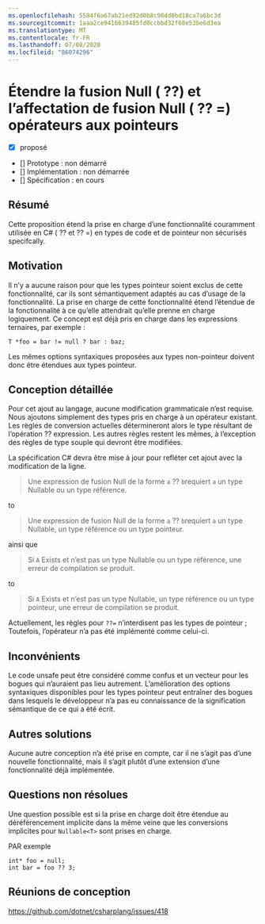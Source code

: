 ```yaml
---
ms.openlocfilehash: 5584f6a67ab21ed92d0b8c98dd0bd18ca7a6bc3d
ms.sourcegitcommit: 1aaa2ce9416639485fd0ccbbd32f68e53be6d3ea
ms.translationtype: MT
ms.contentlocale: fr-FR
ms.lasthandoff: 07/08/2020
ms.locfileid: "86074296"
---
```

# <a name="extend-null-coalescing--and-null-coalescing-assignment--operators-to-pointers"></a>Étendre la fusion Null ( ??) et l’affectation de fusion Null ( ?? =) opérateurs aux pointeurs

* [x] proposé
* [] Prototype : non démarré
* [] Implémentation : non démarrée
* [] Spécification : en cours

## <a name="summary"></a>Résumé
[summary]: #summary

Cette proposition étend la prise en charge d’une fonctionnalité couramment utilisée en C# ( ?? et ?? =) en types de code et de pointeur non sécurisés specifcally. 

## <a name="motivation"></a>Motivation
[motivation]: #motivation


Il n’y a aucune raison pour que les types pointeur soient exclus de cette fonctionnalité, car ils sont sémantiquement adaptés au cas d’usage de la fonctionnalité. La prise en charge de cette fonctionnalité étend l’étendue de la fonctionnalité à ce qu’elle attendrait qu’elle prenne en charge logiquement. Ce concept est déjà pris en charge dans les expressions ternaires, par exemple :

 `T *foo = bar != null ? bar : baz;`

Les mêmes options syntaxiques proposées aux types non-pointeur doivent donc être étendues aux types pointeur.

## <a name="detailed-design"></a>Conception détaillée
[design]: #detailed-design

Pour cet ajout au langage, aucune modification grammaticale n’est requise. Nous ajoutons simplement des types pris en charge à un opérateur existant. Les règles de conversion actuelles détermineront alors le type résultant de l’opération ?? expression.
Les autres règles restent les mêmes, à l’exception des règles de type souple qui devront être modifiées.

La spécification C# devra être mise à jour pour refléter cet ajout avec la modification de la ligne.
> Une expression de fusion Null de la forme `a` ?? `b`requiert `a` un type Nullable ou un type référence.

to

> Une expression de fusion Null de la forme `a` ?? `b`requiert `a` un type Nullable, un type référence ou un type pointeur.

ainsi que 
> Si `A` Exists et n’est pas un type Nullable ou un type référence, une erreur de compilation se produit.

to

> Si `A` Exists et n’est pas un type Nullable, un type référence ou un type pointeur, une erreur de compilation se produit.

Actuellement, les règles pour `??=` n’interdisent pas les types de pointeur ; Toutefois, l’opérateur n’a pas été implémenté comme celui-ci.


## <a name="drawbacks"></a>Inconvénients
[drawbacks]: #drawbacks

Le code unsafe peut être considéré comme confus et un vecteur pour les bogues qui n’auraient pas lieu autrement. L’amélioration des options syntaxiques disponibles pour les types pointeur peut entraîner des bogues dans lesquels le développeur n’a pas eu connaissance de la signification sémantique de ce qui a été écrit. 

## <a name="alternatives"></a>Autres solutions
[alternatives]: #alternatives

Aucune autre conception n’a été prise en compte, car il ne s’agit pas d’une nouvelle fonctionnalité, mais il s’agit plutôt d’une extension d’une fonctionnalité déjà implémentée.

## <a name="unresolved-questions"></a>Questions non résolues
[unresolved]: #unresolved-questions

Une question possible est si la prise en charge doit être étendue au déréférencement implicite dans la même veine que les conversions implicites pour `Nullable<T>` sont prises en charge.

PAR exemple

    int* foo = null;
    int bar = foo ?? 3;

## <a name="design-meetings"></a>Réunions de conception

https://github.com/dotnet/csharplang/issues/418



